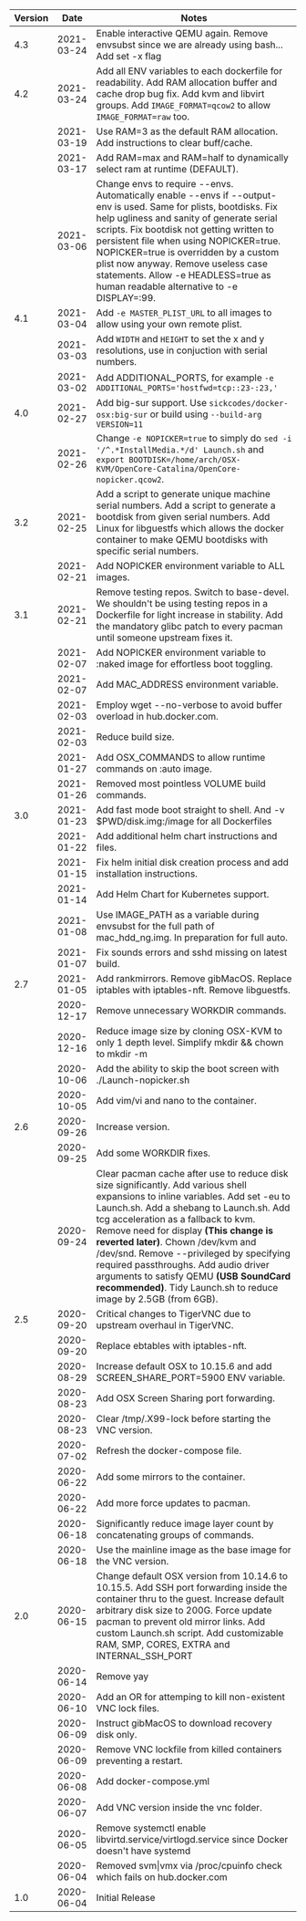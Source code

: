 |Version|Date|Notes|
|---|---|---|
|4.3|2021-03-24|Enable interactive QEMU again. Remove envsubst since we are already using bash... Add set -x flag| 
|4.2|2021-03-24|Add all ENV variables to each dockerfile for readability. Add RAM allocation buffer and cache drop bug fix. Add kvm and libvirt groups. Add `IMAGE_FORMAT=qcow2` to allow `IMAGE_FORMAT=raw` too.|
|   |2021-03-19|Use RAM=3 as the default RAM allocation. Add instructions to clear buff/cache.|
|   |2021-03-17|Add RAM=max and RAM=half to dynamically select ram at runtime (DEFAULT).|
|   |2021-03-06|Change envs to require --envs. Automatically enable --envs if --output-env is used. Same for plists, bootdisks. Fix help ugliness and sanity of generate serial scripts. Fix bootdisk not getting written to persistent file when using NOPICKER=true. NOPICKER=true is overridden by a custom plist now anyway. Remove useless case statements. Allow -e HEADLESS=true as human readable alternative to -e DISPLAY=:99.|
|4.1|2021-03-04|Add `-e MASTER_PLIST_URL` to all images to allow using your own remote plist.|
|   |2021-03-03|Add `WIDTH` and `HEIGHT` to set the x and y resolutions, use in conjuction with serial numbers.|
|   |2021-03-02|Add ADDITIONAL_PORTS, for example `-e ADDITIONAL_PORTS='hostfwd=tcp::23-:23,'`|
|4.0|2021-02-27|Add big-sur support. Use `sickcodes/docker-osx:big-sur` or build using `--build-arg VERSION=11`|
|   |2021-02-26|Change `-e NOPICKER=true` to simply do `sed -i '/^.*InstallMedia.*/d' Launch.sh` and `export BOOTDISK=/home/arch/OSX-KVM/OpenCore-Catalina/OpenCore-nopicker.qcow2`.|
|3.2|2021-02-25|Add a script to generate unique machine serial numbers. Add a script to generate a bootdisk from given serial numbers. Add Linux for libguestfs which allows the docker container to make QEMU bootdisks with specific serial numbers.|
|   |2021-02-21|Add NOPICKER environment variable to ALL images.|
|3.1|2021-02-21|Remove testing repos. Switch to base-devel. We shouldn't be using testing repos in a Dockerfile for light increase in stability. Add the mandatory glibc patch to every pacman until someone upstream fixes it.|
|   |2021-02-07|Add NOPICKER environment variable to :naked image for effortless boot toggling.|
|   |2021-02-07|Add MAC_ADDRESS environment variable.|
|   |2021-02-03|Employ wget --no-verbose to avoid buffer overload in hub.docker.com.|
|   |2021-02-03|Reduce build size.|
|   |2021-01-27|Add OSX_COMMANDS to allow runtime commands on :auto image.|
|   |2021-01-26|Removed most pointless VOLUME build commands.|
|3.0|2021-01-23|Add fast mode boot straight to shell. And -v $PWD/disk.img:/image for all Dockerfiles|
|   |2021-01-22|Add additional helm chart instructions and files.|
|   |2021-01-15|Fix helm initial disk creation process and add installation instructions.|
|   |2021-01-14|Add Helm Chart for Kubernetes support.|
|   |2021-01-08|Use IMAGE_PATH as a variable during envsubst for the full path of mac_hdd_ng.img. In preparation for full auto.|
|   |2021-01-07|Fix sounds errors and sshd missing on latest build.|
|2.7|2021-01-05|Add rankmirrors. Remove gibMacOS. Replace iptables with iptables-nft. Remove libguestfs.|
|   |2020-12-17|Remove unnecessary WORKDIR commands.|
|   |2020-12-16|Reduce image size by cloning OSX-KVM to only 1 depth level. Simplify mkdir && chown to mkdir -m|
|   |2020-10-06|Add the ability to skip the boot screen with ./Launch-nopicker.sh|
|   |2020-10-05|Add vim/vi and nano to the container.|
|2.6|2020-09-26|Increase version.|
|   |2020-09-25|Add some WORKDIR fixes.|
|   |2020-09-24|Clear pacman cache after use to reduce disk size significantly. Add various shell expansions to inline variables. Add set -eu to Launch.sh. Add a shebang to Launch.sh. Add tcg acceleration as a fallback to kvm. Remove need for display **(This change is reverted later)**. Chown /dev/kvm and /dev/snd. Remove --privileged by specifying required passthroughs. Add audio driver arguments to satisfy QEMU **(USB SoundCard recommended)**. Tidy Launch.sh to reduce image by 2.5GB (from 6GB).  |
|2.5|2020-09-20|Critical changes to TigerVNC due to upstream overhaul in TigerVNC.|
|   |2020-09-20|Replace ebtables with iptables-nft.|
|   |2020-08-29|Increase default OSX to 10.15.6 and add SCREEN_SHARE_PORT=5900 ENV variable.|
|   |2020-08-23|Add OSX Screen Sharing port forwarding.|
|   |2020-08-23|Clear /tmp/.X99-lock before starting the VNC version.|
|   |2020-07-02|Refresh the docker-compose file.|
|   |2020-06-22|Add some mirrors to the container.|
|   |2020-06-22|Add more force updates to pacman.|
|   |2020-06-18|Significantly reduce image layer count by concatenating groups of commands.|
|   |2020-06-18|Use the mainline image as the base image for the VNC version.|
|2.0|2020-06-15|Change  default OSX version from 10.14.6 to 10.15.5. Add SSH port forwarding inside the container thru to the guest. Increase default arbitrary disk size to 200G. Force update pacman to prevent old mirror links. Add custom Launch.sh script. Add customizable RAM, SMP, CORES, EXTRA and INTERNAL_SSH_PORT|
|   |2020-06-14|Remove yay|
|   |2020-06-10|Add an OR for attemping to kill non-existent VNC lock files.|
|   |2020-06-09|Instruct gibMacOS to download recovery disk only.|
|   |2020-06-09|Remove VNC lockfile from killed containers preventing a restart.|
|   |2020-06-08|Add docker-compose.yml|
|   |2020-06-07|Add VNC version inside the vnc folder.|
|   |2020-06-05|Remove systemctl enable libvirtd.service/virtlogd.service since Docker doesn't have systemd|
|   |2020-06-04|Removed svm\|vmx via /proc/cpuinfo check which fails on hub.docker.com|
|1.0|2020-06-04|Initial Release|

